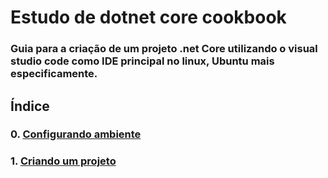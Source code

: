 # Estudo de dotnet core cookbook

### Guia para a criação de um projeto .net Core utilizando o visual studio code como IDE principal no linux, Ubuntu mais especificamente.

## Índice

### 0. [Configurando ambiente](./conteudo/00.md)
### 1. [Criando um projeto](./conteudo/01.md)